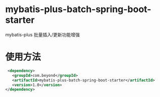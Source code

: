 # mybatis-plus-batch-spring-boot-starter
mybatis-plus 批量插入/更新功能增强

# 使用方法
```xml
 <dependency>
   <groupId>com.beyond</groupId>
   <artifactId>mybatis-plus-batch-spring-boot-starter</artifactId>
   <version>1.0</version>
</dependency>
```